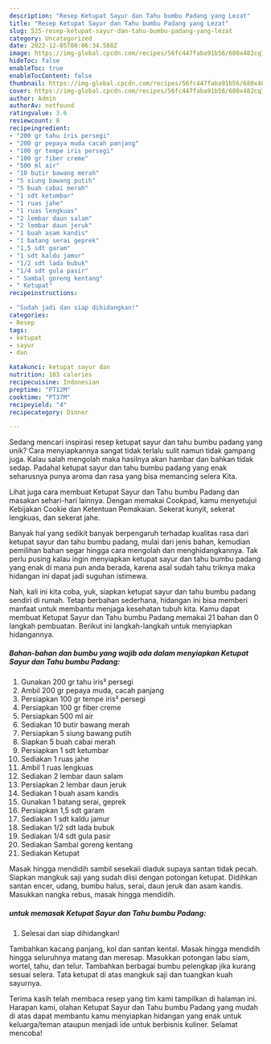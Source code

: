 ```yaml
---
description: "Resep Ketupat Sayur dan Tahu bumbu Padang yang Lezat"
title: "Resep Ketupat Sayur dan Tahu bumbu Padang yang Lezat"
slug: 525-resep-ketupat-sayur-dan-tahu-bumbu-padang-yang-lezat
category: Uncategorized
date: 2022-12-05T00:06:34.588Z
image: https://img-global.cpcdn.com/recipes/56fc447faba91b56/680x482cq70/ketupat-sayur-dan-tahu-bumbu-padang-foto-resep-utama.jpg
hideToc: false
enableToc: true
enableTocContent: false
thumbnail: https://img-global.cpcdn.com/recipes/56fc447faba91b56/680x482cq70/ketupat-sayur-dan-tahu-bumbu-padang-foto-resep-utama.jpg
cover: https://img-global.cpcdn.com/recipes/56fc447faba91b56/680x482cq70/ketupat-sayur-dan-tahu-bumbu-padang-foto-resep-utama.jpg
author: Admin
authorAv: notfound
ratingvalue: 3.6
reviewcount: 8
recipeingredient:
- "200 gr tahu iris persegi"
- "200 gr pepaya muda cacah panjang"
- "100 gr tempe iris persegi"
- "100 gr fiber creme"
- "500 ml air"
- "10 butir bawang merah"
- "5 siung bawang putih"
- "5 buah cabai merah"
- "1 sdt ketumbar"
- "1 ruas jahe"
- "1 ruas lengkuas"
- "2 lembar daun salam"
- "2 lembar daun jeruk"
- "1 buah asam kandis"
- "1 batang serai geprek"
- "1,5 sdt garam"
- "1 sdt kaldu jamur"
- "1/2 sdt lada bubuk"
- "1/4 sdt gula pasir"
- " Sambal goreng kentang"
- " Ketupat"
recipeinstructions:

- "Sudah jadi dan siap dihidangkan!"
categories:
- Resep
tags:
- ketupat
- sayur
- dan

katakunci: ketupat sayur dan 
nutrition: 103 calories
recipecuisine: Indonesian
preptime: "PT12M"
cooktime: "PT37M"
recipeyield: "4"
recipecategory: Dinner

---
```





Sedang mencari inspirasi resep ketupat sayur dan tahu bumbu padang yang unik? Cara menyiapkannya sangat tidak terlalu sulit namun tidak gampang juga. Kalau salah mengolah maka hasilnya akan hambar dan bahkan tidak sedap. Padahal ketupat sayur dan tahu bumbu padang yang enak seharusnya punya aroma dan rasa yang bisa memancing selera Kita.





Lihat juga cara membuat Ketupat Sayur dan Tahu bumbu Padang dan masakan sehari-hari lainnya. Dengan memakai Cookpad, kamu menyetujui Kebijakan Cookie dan Ketentuan Pemakaian. Sekerat kunyit, sekerat lengkuas, dan sekerat jahe.

Banyak hal yang sedikit banyak berpengaruh terhadap kualitas rasa dari ketupat sayur dan tahu bumbu padang, mulai dari jenis bahan, kemudian pemilihan bahan segar hingga cara mengolah dan menghidangkannya. Tak perlu pusing kalau ingin menyiapkan ketupat sayur dan tahu bumbu padang yang enak di mana pun anda berada, karena asal sudah tahu triknya maka hidangan ini dapat jadi suguhan istimewa.






Nah, kali ini kita coba, yuk, siapkan ketupat sayur dan tahu bumbu padang sendiri di rumah. Tetap berbahan sederhana, hidangan ini bisa memberi manfaat untuk membantu menjaga kesehatan tubuh kita. Kamu dapat membuat Ketupat Sayur dan Tahu bumbu Padang memakai 21 bahan dan 0 langkah pembuatan. Berikut ini langkah-langkah untuk menyiapkan hidangannya.

<!--inarticleads1-->

##### Bahan-bahan dan bumbu yang wajib ada dalam menyiapkan Ketupat Sayur dan Tahu bumbu Padang:

1. Gunakan 200 gr tahu iris² persegi
1. Ambil 200 gr pepaya muda, cacah panjang
1. Persiapkan 100 gr tempe iris² persegi
1. Persiapkan 100 gr fiber creme
1. Persiapkan 500 ml air
1. Sediakan 10 butir bawang merah
1. Persiapkan 5 siung bawang putih
1. Siapkan 5 buah cabai merah
1. Persiapkan 1 sdt ketumbar
1. Sediakan 1 ruas jahe
1. Ambil 1 ruas lengkuas
1. Sediakan 2 lembar daun salam
1. Persiapkan 2 lembar daun jeruk
1. Sediakan 1 buah asam kandis
1. Gunakan 1 batang serai, geprek
1. Persiapkan 1,5 sdt garam
1. Sediakan 1 sdt kaldu jamur
1. Sediakan 1/2 sdt lada bubuk
1. Sediakan 1/4 sdt gula pasir
1. Sediakan  Sambal goreng kentang
1. Sediakan  Ketupat


Masak hingga mendidih sambil sesekali diaduk supaya santan tidak pecah. Siapkan mangkuk saji yang sudah diisi dengan potongan ketupat. Didihkan santan encer, udang, bumbu halus, serai, daun jeruk dan asam kandis. Masukkan nangka rebus, masak hingga mendidih. 

<!--inarticleads2-->

#####  untuk memasak Ketupat Sayur dan Tahu bumbu Padang:


1. Selesai dan siap dihidangkan!

Tambahkan kacang panjang, kol dan santan kental. Masak hingga mendidih hingga seluruhnya matang dan meresap. Masukkan potongan labu siam, wortel, tahu, dan telur. Tambahkan berbagai bumbu pelengkap jika kurang sesuai selera. Tata ketupat di atas mangkuk saji dan tuangkan kuah sayurnya. 

Terima kasih telah membaca resep yang tim kami tampilkan di halaman ini. Harapan kami, olahan Ketupat Sayur dan Tahu bumbu Padang yang mudah di atas dapat membantu kamu menyiapkan hidangan yang enak untuk keluarga/teman ataupun menjadi ide untuk berbisnis kuliner. Selamat mencoba!
